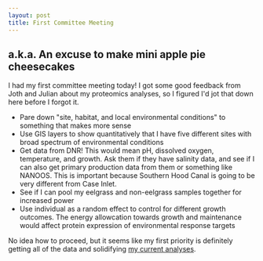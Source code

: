 ```yaml
---
layout: post
title: First Committee Meeting
---
```


## a.k.a. An excuse to make mini apple pie cheesecakes

I had my first committee meeting today! I got some good feedback from Joth and Julian about my proteomics analyses, so I figured I'd jot that down here before I forgot it.

- Pare down "site, habitat, and local environmental conditions" to something that makes more sense
- Use GIS layers to show quantitatively that I have five different sites with broad spectrum of environmental conditions
- Get data from DNR! This would mean pH, dissolved oxygen, temperature, and growth. Ask them if they have salinity data, and see if I can also get primary production data from them or something like NANOOS. This is important because Southern Hood Canal is going to be very different from Case Inlet.
- See if I can pool my eelgrass and non-eelgrass samples together for increased power
- Use individual as a random effect to control for different growth outcomes. The energy allowcation towards growth and maintenance would affect protein expression of environmental response targets

No idea how to proceed, but it seems like my first priority is definitely getting all of the data and solidifying [my current analyses](https://yaaminiv.github.io/Correlating-Technical-Replicates-Part9/).
